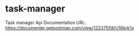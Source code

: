 # task-manager
Task manager Api Documentation URL:
https://documenter.getpostman.com/view/12237558/U16krk1o
